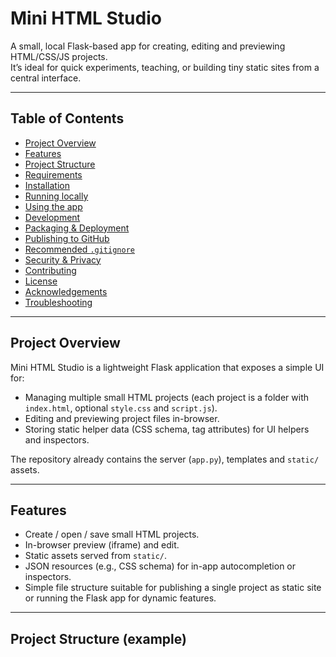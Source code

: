 # Mini HTML Studio

A small, local Flask-based app for creating, editing and previewing HTML/CSS/JS projects.  
It’s ideal for quick experiments, teaching, or building tiny static sites from a central interface.

---

## Table of Contents
- [Project Overview](#project-overview)
- [Features](#features)
- [Project Structure](#project-structure)
- [Requirements](#requirements)
- [Installation](#installation)
- [Running locally](#running-locally)
- [Using the app](#using-the-app)
- [Development](#development)
- [Packaging & Deployment](#packaging--deployment)
- [Publishing to GitHub](#publishing-to-github)
- [Recommended `.gitignore`](#recommended-gitignore)
- [Security & Privacy](#security--privacy)
- [Contributing](#contributing)
- [License](#license)
- [Acknowledgements](#acknowledgements)
- [Troubleshooting](#troubleshooting)

---

## Project Overview
Mini HTML Studio is a lightweight Flask application that exposes a simple UI for:
- Managing multiple small HTML projects (each project is a folder with `index.html`, optional `style.css` and `script.js`).
- Editing and previewing project files in-browser.
- Storing static helper data (CSS schema, tag attributes) for UI helpers and inspectors.

The repository already contains the server (`app.py`), templates and `static/` assets.

---

## Features
- Create / open / save small HTML projects.
- In-browser preview (iframe) and edit.
- Static assets served from `static/`.
- JSON resources (e.g., CSS schema) for in-app autocompletion or inspectors.
- Simple file structure suitable for publishing a single project as static site or running the Flask app for dynamic features.

---

## Project Structure (example)
